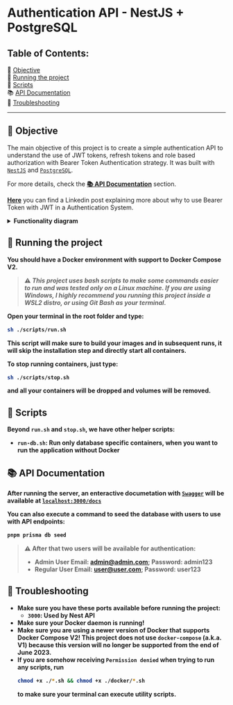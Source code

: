 # Authentication API - NestJS + PostgreSQL


## Table of Contents:

🎯 [Objective](#-objective)  
🏃 [Running the project](#-running-the-project)  
📄 [Scripts](#-scripts)  
📚 [API Documentation](#-api-documentation)  
🚧 [Troubleshooting](#-troubleshooting)


---


## 🎯 Objective

The main objective of this project is to create a simple authentication API to understand the use of JWT tokens, refresh tokens and role based authorization with Bearer Token Authentication strategy. It was built with [`NestJS`](https://nestjs.com/) and [`PostgreSQL`](https://www.postgresql.org/).

For more details, check the [**📚 API Documentation**](#-api-documentation) section.

[**Here**](https://www.linkedin.com/posts/william-rodrigues-dev_github-willy-rauthentication-api-simple-activity-7087053399656980480-ksU4?utm_source=share&utm_medium=member_desktop) you can find a Linkedin post explaining more about why to use Bearer Token with JWT in a Authentication System.

<details>
  <summary><b>Functionality diagram</b1></summary>
  <img src="./docs/auth_with_tokens.png" alt="Diagram explaining the functionality of using JWT tokens">
</details>


## 🏃 Running the project

You should have a **Docker** environment with support to **Docker Compose V2**.

> ⚠️ _This project uses bash scripts to make some commands easier to run and was tested only on a Linux machine. If you are using Windows, I highly recommend you running this project inside a WSL2 distro, or using Git Bash as your terminal._

Open your terminal in the root folder and type:

```bash
sh ./scripts/run.sh
```

This script will make sure to build your images and in subsequent runs, it will skip the installation step and directly start all containers.

To stop running containers, just type:

```bash
sh ./scripts/stop.sh
```

and all your containers will be dropped and volumes will be removed.


## 📄 Scripts

Beyond `run.sh` and `stop.sh`, we have other helper scripts:

- `run-db.sh`: Run only database specific containers, when you want to run the application without Docker


## 📚 API Documentation

After running the server, an enteractive documetation with [`Swagger`](https://swagger.io/) will be available at [`localhost:3000/docs`](http://localhost:3000/docs)

You can also execute a command to seed the database with users to use with API endpoints:
```bash
pnpm prisma db seed
```

> ⚠️ After that two users will be available for authentication:
>
> - **Admin User** Email: admin@admin.com; Password: admin123
> - **Regular User** Email: user@user.com; Password: user123


## 🚧 Troubleshooting

- Make sure you have these ports available before running the project:
  - **`3000`**: Used by Nest API
- Make sure your Docker daemon is running!
- Make sure you are using a newer version of Docker that supports Docker Compose V2! **This project does not use `docker-compose`** (a.k.a. V1) because this version will no longer be supported from the end of June 2023.
- If you are somehow receiving `Permission denied` when trying to run any scripts, run
  ```sh
  chmod +x ./*.sh && chmod +x ./docker/*.sh
  ```
  to make sure your terminal can execute utility scripts.
